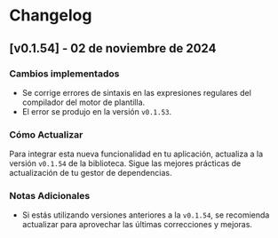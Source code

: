 # Changelog

## [v0.1.54] - 02 de noviembre de 2024

### Cambios implementados

- Se corrige errores de sintaxis en las expresiones regulares del compilador del motor de plantilla.
- El error se produjo en la versión `v0.1.53`.

### Cómo Actualizar

Para integrar esta nueva funcionalidad en tu aplicación, actualiza a la versión `v0.1.54` de la biblioteca. Sigue las mejores prácticas de actualización de tu gestor de dependencias.

### Notas Adicionales

- Si estás utilizando versiones anteriores a la `v0.1.54`, se recomienda actualizar para aprovechar las últimas correcciones y mejoras.
